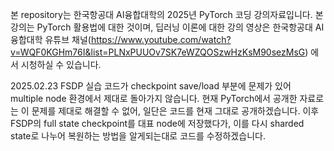 본 repository는 한국항공대 AI융합대학의 2025년 PyTorch 코딩 강의자료입니다. 
본 강의는 PyTorch 활용법에 대한 것이며, 딥러닝 이론에 대한 강의 영상은 한국항공대 AI융합대학 유튜브 채널(https://www.youtube.com/watch?v=WQF0KGHm76I&list=PLNxPUUOv7SK7eWZQOSzwHzKsM90sezMsG) 에서 시청하실 수 있습니다.

2025.02.23
FSDP 실습 코드가 checkpoint save/load 부분에 문제가 있어 multiple node 환경에서 제대로 돌아가지 않습니다.
현재 PyTorch에서 공개한 자료로는 이 문제를 제대로 해결할 수 없어, 일단은 코드를 현재 그대로 공개하겠습니다.
이후 FSDP의 full state checkpoint를 대표 node에 저장했다가, 이를 다시 sharded state로 나누어 복원하는 방법을 알게되는대로 코드를 수정하겠습니다.
